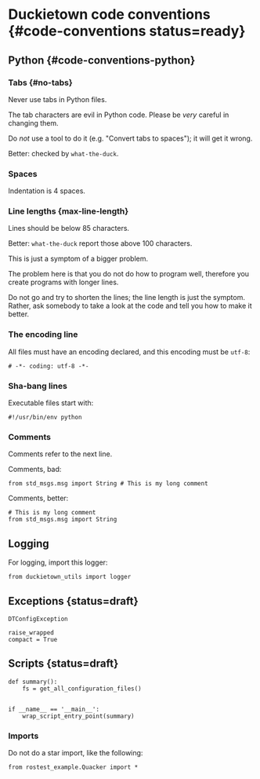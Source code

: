 # Duckietown code conventions {#code-conventions status=ready}


## Python {#code-conventions-python}

### Tabs {#no-tabs}

Never use tabs in Python files.

The tab characters are evil in Python code. Please be *very* careful in changing them.

Do *not* use a tool to do it (e.g. "Convert tabs to spaces"); it will get it wrong.

Better: checked by `what-the-duck`.

### Spaces

Indentation is 4 spaces.

### Line lengths {max-line-length}

Lines should be below 85 characters.

Better: `what-the-duck` report those above 100 characters.

This is just a symptom of a bigger problem.

The problem here is that you do not do how to program well,
therefore you create programs with longer lines.

Do not go and try to shorten the lines; the line length is just the symptom.
Rather, ask somebody to take a look at the code and tell you how to make it better.


### The encoding line

All files must have an encoding declared, and this encoding must be `utf-8`:

    # -*- coding: utf-8 -*-

### Sha-bang lines

Executable files start with:

    #!/usr/bin/env python

### Comments

Comments refer to the next line.

Comments, bad:

    from std_msgs.msg import String # This is my long comment

Comments, better:

    # This is my long comment
    from std_msgs.msg import String


## Logging

For logging, import this logger:

    from duckietown_utils import logger

## Exceptions {status=draft}

    DTConfigException

    raise_wrapped
    compact = True


## Scripts {status=draft}


    def summary():
        fs = get_all_configuration_files()


    if __name__ == '__main__':
        wrap_script_entry_point(summary)

### Imports

Do not do a star import, like the following:

    from rostest_example.Quacker import *
